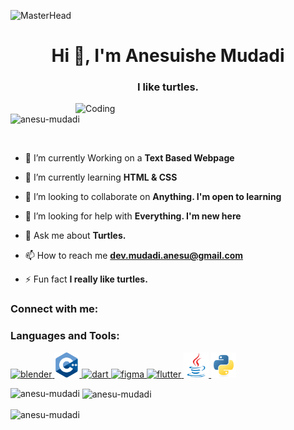 ![MasterHead](https://i.pinimg.com/originals/19/6a/d9/196ad9d3122098b297d7b99ce9ff209f.gif)
<h1 align="center">Hi 👋, I'm Anesuishe Mudadi</h1>
<h3 align="center">I like turtles.</h3>
<img align="right" alt="Coding" width="400" src="https://media.tenor.com/6aWBg0rV1EYAAAAi/toothless-dancing.gif">


<p align="left"> <img src="https://komarev.com/ghpvc/?username=anesu-mudadi&label=Profile%20views&color=0e75b6&style=flat" alt="anesu-mudadi" /> </p>

<p align="left"> <a href="https://twitter.com/" target="blank"><img src="https://img.shields.io/twitter/follow/?logo=twitter&style=for-the-badge" alt="" /></a> </p>

- 🔭 I’m currently Working on a **Text Based Webpage**

- 🌱 I’m currently learning **HTML & CSS**

- 👯 I’m looking to collaborate on **Anything. I'm open to learning**

- 🤝 I’m looking for help with **Everything. I'm new here**

- 💬 Ask me about **Turtles.**

- 📫 How to reach me **dev.mudadi.anesu@gmail.com**

- ⚡ Fun fact **I really like turtles.**

<h3 align="left">Connect with me:</h3>
<p align="left">
</p>

<h3 align="left">Languages and Tools:</h3>
<p align="left"> <a href="https://www.blender.org/" target="_blank" rel="noreferrer"> <img src="https://download.blender.org/branding/community/blender_community_badge_white.svg" alt="blender" width="40" height="40"/> </a> <a href="https://www.w3schools.com/cpp/" target="_blank" rel="noreferrer"> <img src="https://raw.githubusercontent.com/devicons/devicon/master/icons/cplusplus/cplusplus-original.svg" alt="cplusplus" width="40" height="40"/> </a> <a href="https://dart.dev" target="_blank" rel="noreferrer"> <img src="https://www.vectorlogo.zone/logos/dartlang/dartlang-icon.svg" alt="dart" width="40" height="40"/> </a> <a href="https://www.figma.com/" target="_blank" rel="noreferrer"> <img src="https://www.vectorlogo.zone/logos/figma/figma-icon.svg" alt="figma" width="40" height="40"/> </a> <a href="https://flutter.dev" target="_blank" rel="noreferrer"> <img src="https://www.vectorlogo.zone/logos/flutterio/flutterio-icon.svg" alt="flutter" width="40" height="40"/> </a> <a href="https://www.java.com" target="_blank" rel="noreferrer"> <img src="https://raw.githubusercontent.com/devicons/devicon/master/icons/java/java-original.svg" alt="java" width="40" height="40"/> </a> <a href="https://www.python.org" target="_blank" rel="noreferrer"> <img src="https://raw.githubusercontent.com/devicons/devicon/master/icons/python/python-original.svg" alt="python" width="40" height="40"/> </a> </p>

<p><img align="left" src="https://github-readme-stats.vercel.app/api/top-langs?username=anesu-mudadi&show_icons=true&locale=en&layout=compact" alt="anesu-mudadi" /></p>

<p>&nbsp;<img align="center" src="https://github-readme-stats.vercel.app/api?username=anesu-mudadi&show_icons=true&locale=en" alt="anesu-mudadi" /></p>

<p><img align="center" src="https://github-readme-streak-stats.herokuapp.com/?user=anesu-mudadi&" alt="anesu-mudadi" /></p>
